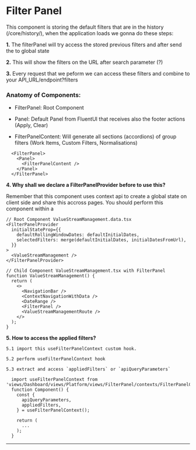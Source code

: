 # Filter Panel

This component is storing the default filters that are in the history (/core/history/),
when the application loads we gonna do these steps:

**1.** The filterPanel will try access the stored previous filters and after send the to global state

**2.** This will show the filters on the URL after search parameter (?)

**3.** Every request that we peform we can access these filters and combine to your API_URL/endpoint?filters

### Anatomy of Components:

* FilterPanel: Root Component

* Panel: Default Panel from FluentUI that receives also the footer actions (Apply, Clear)

* FilterPanelContent: Will generate all sections (accordions) of group filters (Work Items, Custom Filters, Normalisations)

```tsx
  <FilterPanel>
    <Panel>
      <FilterPanelContent /> 
    </Panel>
  </FilterPanel>
```

**4. Why shall we declare a FilterPanelProvider before to use this?**

Remember that this component uses context api to create a global state on client side and share
this accross pages. You should perform this component within a <FilterPanelProvider />

```tsx
// Root Component ValueStreamManagement.data.tsx
<FilterPanelProvider
  initialStateProp={{
    defaultRollingWindowDates: defaultInitialDates,
    selectedFilters: merge(defaultInitialDates, initialDatesFromUrl),
  }}
>
  <ValueStreamManagement />
</FilterPanelProvider>

// Child Component ValueStreamManagement.tsx with FilterPanel
function ValueStreamManagement() {
  return (
    <>
      <NavigationBar />
      <ContextNavigationWithData />
      <DateRange />
      <FilterPanel />
      <ValueStreamManagementRoute />
    </>
  );
}
```

**5. How to access the applied filters?**

    5.1 import this useFilterPanelContext custom hook.

    5.2 perform useFilterPanelContext hook

    5.3 extract and access `appliedFilters` or `apiQueryParameters`

```tsx
  import useFilterPanelContext from 'views/Dashboard/views/Platform/views/FilterPanel/contexts/FilterPanelContext';
  function Component() {
    const {
      apiQueryParameters,
      appliedFilters,
    } = useFilterPanelContext();
    
    return (
      ...
    );
  }
```
-------
